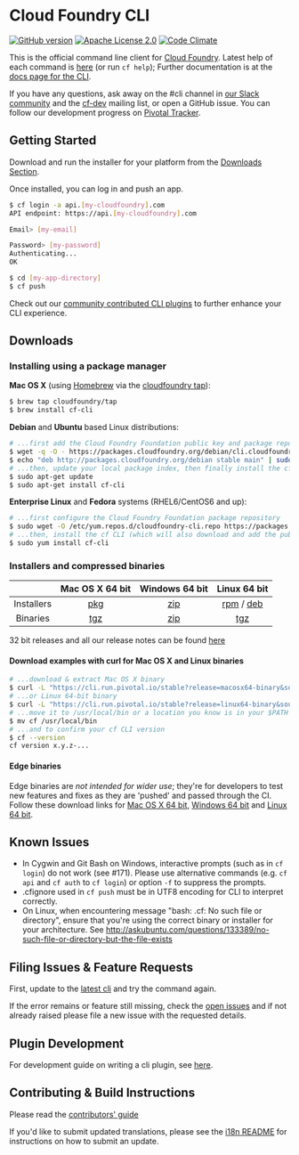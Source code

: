 # Cloud Foundry CLI

[![GitHub version](https://badge.fury.io/gh/cloudfoundry%2Fcli.svg)](https://badge.fury.io/gh/cloudfoundry%2Fcli)
[![Apache License 2.0](https://img.shields.io/github/license/cloudfoundry/cli.svg)](https://github.com/cloudfoundry/cli/blob/master/LICENSE)
[![Code Climate](https://codeclimate.com/github/cloudfoundry/cli/badges/gpa.svg)](https://codeclimate.com/github/cloudfoundry/cli)

This is the official command line client for [Cloud Foundry](https://cloudfoundry.org).
Latest help of each command is [here](https://cli.cloudfoundry.org) (or run `cf help`);
Further documentation is at the [docs page for the
CLI](https://docs.cloudfoundry.org/cf-cli).  

If you have any questions, ask away on the #cli channel in [our Slack
community](http://slack.cloudfoundry.org/) and the
[cf-dev](https://lists.cloudfoundry.org/archives/list/cf-dev@lists.cloudfoundry.org/)
mailing list, or open a GitHub issue.  You can follow our development progress
on [Pivotal Tracker](https://www.pivotaltracker.com/s/projects/892938).

## Getting Started

Download and run the installer for your platform from the [Downloads Section](#downloads).

Once installed, you can log in and push an app.
```sh
$ cf login -a api.[my-cloudfoundry].com
API endpoint: https://api.[my-cloudfoundry].com

Email> [my-email]

Password> [my-password]
Authenticating...
OK

$ cd [my-app-directory]
$ cf push
```

Check out our [community contributed CLI plugins](https://plugins.cloudfoundry.org) to further enhance your CLI experience.

## Downloads

### Installing using a package manager

**Mac OS X** (using [Homebrew](http://brew.sh/) via the [cloudfoundry tap](https://github.com/cloudfoundry/homebrew-tap)):

```sh
$ brew tap cloudfoundry/tap
$ brew install cf-cli
```

**Debian** and **Ubuntu** based Linux distributions:

```sh
# ...first add the Cloud Foundry Foundation public key and package repository to your system
$ wget -q -O - https://packages.cloudfoundry.org/debian/cli.cloudfoundry.org.key | sudo apt-key add -
$ echo "deb http://packages.cloudfoundry.org/debian stable main" | sudo tee /etc/apt/sources.list.d/cloudfoundry-cli.list
# ...then, update your local package index, then finally install the cf CLI
$ sudo apt-get update
$ sudo apt-get install cf-cli
```

**Enterprise Linux** and **Fedora** systems (RHEL6/CentOS6 and up):
```sh
# ...first configure the Cloud Foundry Foundation package repository
$ sudo wget -O /etc/yum.repos.d/cloudfoundry-cli.repo https://packages.cloudfoundry.org/fedora/cloudfoundry-cli.repo
# ...then, install the cf CLI (which will also download and add the public key to your system)
$ sudo yum install cf-cli
```

### Installers and compressed binaries

| | Mac OS X 64 bit | Windows 64 bit | Linux 64 bit |
| :---------------: | :---------------: |:---------------:| :------------:|
| Installers | [pkg](https://cli.run.pivotal.io/stable?release=macosx64&source=github) | [zip](https://cli.run.pivotal.io/stable?release=windows64&source=github) | [rpm](https://cli.run.pivotal.io/stable?release=redhat64&source=github) / [deb](https://cli.run.pivotal.io/stable?release=debian64&source=github) |
| Binaries | [tgz](https://cli.run.pivotal.io/stable?release=macosx64-binary&source=github) | [zip](https://cli.run.pivotal.io/stable?release=windows64-exe&source=github) | [tgz](https://cli.run.pivotal.io/stable?release=linux64-binary&source=github) |
32 bit releases and all our release notes can be found [here](https://github.com/cloudfoundry/cli/releases)

#### Download examples with curl for Mac OS X and Linux binaries
```sh
# ...download & extract Mac OS X binary
$ curl -L "https://cli.run.pivotal.io/stable?release=macosx64-binary&source=github" | tar -zx
# ...or Linux 64-bit binary
$ curl -L "https://cli.run.pivotal.io/stable?release=linux64-binary&source=github" | tar -zx
# ...move it to /usr/local/bin or a location you know is in your $PATH
$ mv cf /usr/local/bin
# ...and to confirm your cf CLI version
$ cf --version
cf version x.y.z-...
```

#### Edge binaries
Edge binaries are *not intended for wider use*; they're for developers to test new features and fixes as they are 'pushed' and passed through the CI.
Follow these download links for [Mac OS X 64 bit](https://cli.run.pivotal.io/edge?arch=macosx64&source=github), [Windows 64 bit](https://cli.run.pivotal.io/edge?arch=windows64&source=github) and [Linux 64 bit](https://cli.run.pivotal.io/edge?arch=linux64&source=github).

## Known Issues

* In Cygwin and Git Bash on Windows, interactive prompts (such as in `cf login`) do not work (see #171). Please use alternative commands (e.g. `cf api` and `cf auth` to `cf login`) or option `-f` to suppress the prompts.
* .cfignore used in `cf push` must be in UTF8 encoding for CLI to interpret correctly.
* On Linux, when encountering message "bash: .cf: No such file or directory", ensure that you're using the correct binary or installer for your architecture. See http://askubuntu.com/questions/133389/no-such-file-or-directory-but-the-file-exists

## Filing Issues & Feature Requests

First, update to the [latest cli](https://github.com/cloudfoundry/cli/releases)
and try the command again.

If the error remains or feature still missing, check the [open issues](https://github.com/cloudfoundry/cli/issues) and if not already raised please file a new issue with the requested details.

## Plugin Development

For development guide on writing a cli plugin, see [here](https://github.com/cloudfoundry/cli/tree/master/plugin_examples).

## Contributing & Build Instructions

Please read the [contributors' guide](CONTRIBUTING.md)

If you'd like to submit updated translations, please see the [i18n README](https://github.com/cloudfoundry/cli/blob/master/cf/i18n/README-i18n.md) for instructions on how to submit an update.

